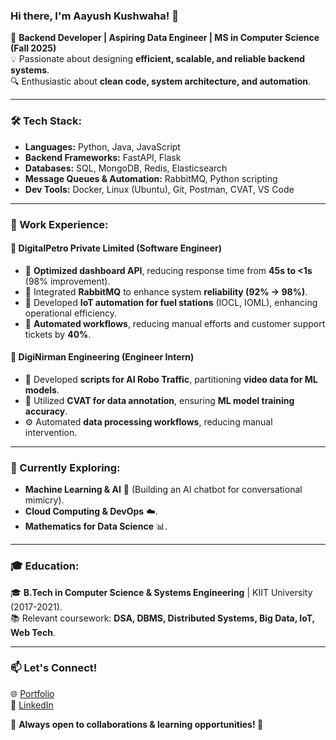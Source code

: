 ### Hi there, I'm Aayush Kushwaha! 👋  

🚀 **Backend Developer | Aspiring Data Engineer | MS in Computer Science (Fall 2025)**  
💡 Passionate about designing **efficient, scalable, and reliable backend systems**.  
🔍 Enthusiastic about **clean code, system architecture, and automation**.  

---

### 🛠 Tech Stack:

- **Languages:** Python, Java, JavaScript  
- **Backend Frameworks:** FastAPI, Flask  
- **Databases:** SQL, MongoDB, Redis, Elasticsearch  
- **Message Queues & Automation:** RabbitMQ, Python scripting  
- **Dev Tools:** Docker, Linux (Ubuntu), Git, Postman, CVAT, VS Code  

---

### 💼 Work Experience:

#### 🏢 **DigitalPetro Private Limited (Software Engineer)**
- 🚀 **Optimized dashboard API**, reducing response time from **45s to <1s** (98% improvement).  
- 🔄 Integrated **RabbitMQ** to enhance system **reliability (92% → 98%)**.  
- 🔧 Developed **IoT automation for fuel stations** (IOCL, IOML), enhancing operational efficiency.  
- 🤖 **Automated workflows**, reducing manual efforts and customer support tickets by **40%**.  

#### 🏢 **DigiNirman Engineering (Engineer Intern)**
- 🧠 Developed **scripts for AI Robo Traffic**, partitioning **video data for ML models**.  
- 🎯 Utilized **CVAT for data annotation**, ensuring **ML model training accuracy**.  
- ⚙️ Automated **data processing workflows**, reducing manual intervention.  

---

### 🎯 Currently Exploring:

- **Machine Learning & AI** 🧠 (Building an AI chatbot for conversational mimicry).  
- **Cloud Computing & DevOps** ☁️.  
- **Mathematics for Data Science** 📊.  

---

### 🎓 Education:

🎓 **B.Tech in Computer Science & Systems Engineering** | KIIT University (2017-2021).  
📚 Relevant coursework: **DSA, DBMS, Distributed Systems, Big Data, IoT, Web Tech**.  

---

### 📫 Let's Connect!

🌐 [Portfolio](https://www.aayushkushwaha.com.np/)  
💼 [LinkedIn](https://www.linkedin.com/in/aayushkushwaha) 

📌 **Always open to collaborations & learning opportunities! 🚀**
